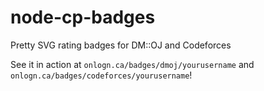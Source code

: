 # node-cp-badges
Pretty SVG rating badges for DM::OJ and Codeforces

See it in action at `onlogn.ca/badges/dmoj/yourusername` and `onlogn.ca/badges/codeforces/yourusername`!
